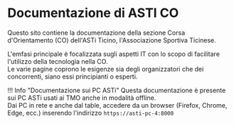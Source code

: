 # Documentazione di ASTI CO

Questo sito contiene la documentazione della sezione Corsa d'Orientamento (CO) dell'ASTi Ticino, l'Associazione Sportiva Ticinese.  

L'emfasi principale è focalizzata sugli aspetti IT con lo scopo di facilitare l'utilizzo della tecnologia nella CO.  
Le varie pagine coprono le esigenze sia degli organizzatori che dei concorrenti, siano essi principianti o esperti.  
  
!!! Info "Documentazione sui PC ASTi"
    Questa documentazione è presente sui PC ASTi usati ai TMO anche in modalità offline.  
    Dai PC in rete e anche dal table, accedere da un browser (Firefox, Chrome, Edge, ecc.) inserendo l'indirizzo `https://asti-pc-4:8000`